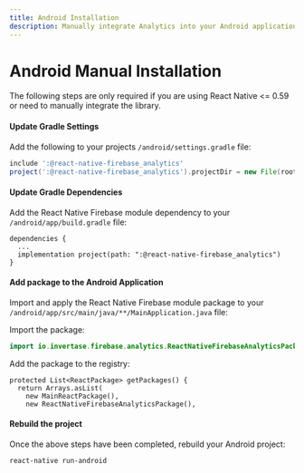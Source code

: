 ```yaml
---
title: Android Installation
description: Manually integrate Analytics into your Android application.
---
```


# Android Manual Installation

The following steps are only required if you are using React Native <= 0.59 or need to manually integrate the library.

#### Update Gradle Settings

Add the following to your projects `/android/settings.gradle` file:

```groovy
include ':@react-native-firebase_analytics'
project(':@react-native-firebase_analytics').projectDir = new File(rootProject.projectDir, './../node_modules/@react-native-firebase/analytics/android')
```

#### Update Gradle Dependencies

Add the React Native Firebase module dependency to your `/android/app/build.gradle` file:

```groovy{3}
dependencies {
  ...
  implementation project(path: ":@react-native-firebase_analytics")
}
```

#### Add package to the Android Application

Import and apply the React Native Firebase module package to your `/android/app/src/main/java/**/MainApplication.java` file:

Import the package:

```java
import io.invertase.firebase.analytics.ReactNativeFirebaseAnalyticsPackage;
```

Add the package to the registry:

```java{4}
protected List<ReactPackage> getPackages() {
  return Arrays.asList(
    new MainReactPackage(),
    new ReactNativeFirebaseAnalyticsPackage(),
```

#### Rebuild the project

Once the above steps have been completed, rebuild your Android project:

```bash
react-native run-android
```

